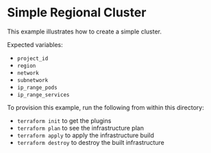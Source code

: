 # Simple Regional Cluster

This example illustrates how to create a simple cluster.

Expected variables:
- `project_id`
- `region`
- `network`
- `subnetwork`
- `ip_range_pods`
- `ip_range_services`

To provision this example, run the following from within this directory:
- `terraform init` to get the plugins
- `terraform plan` to see the infrastructure plan
- `terraform apply` to apply the infrastructure build
- `terraform destroy` to destroy the built infrastructure
